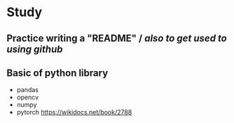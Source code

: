 # Study 
## Practice writing a "README" / *also to get used to using github*
## Basic of python library 
- pandas
- opencv
- numpy
- pytorch https://wikidocs.net/book/2788
